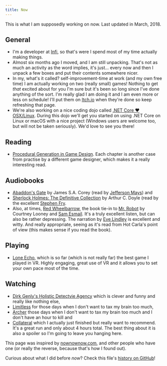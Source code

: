 ```yaml
---
title: Now
---
```

This is what I am supposedly working on now. Last updated in March, 2018.

## General
* I'm a developer at [Infi](https://infi.nl), so that's were I spend most of my time actually making things.
* Almost six months ago I moved, and I am still unpacking. That's not as much an activity as the word implies, it's just… every now and then I unpack a few boxes and put their contents somewhere nicer.
* In my, what's it called? self-improvement-time at work (and my own free time) I am actually working on two (really small) games! Nothing to get *that* excited about for you I'm sure but it's been so long since I've done anything of the sort. I'm really glad I am doing it and I am even more or less on schedule! I'll put them on [Itch.io](https://punksmurf.itch.io/) when they're done so keep refreshing that page.
* We're also working on a nice coding dojo called [.NET Core ❤ OSX/Linux](https://www.meetup.com/Infi-Developers-Meetup/events/248885529/). During this dojo we'll get you started on using .NET Core on Linux or macOS with a nice project (Windows users are welcome too, but will not be taken seriously). We'd love to see you there!

## Reading
* [Procedural Generation in Game Design](https://www.crcpress.com/Procedural-Generation-in-Game-Design/Short-Adams/p/book/9781498799195). Each chapter is another case from practise by a different game designer, which makes it a really interesting read.

## Audiobooks
* [Abaddon's Gate](https://www.jamessacorey.com/books/abaddons-gate/) by James S.A. Corey (read by [Jefferson Mays](https://en.wikipedia.org/wiki/Jefferson_Mays)) and
* [Sherlock Holmes: The Definitive Collection](http://www.audible.co.uk/pd/Crime-Thrillers/Sherlock-Holmes-The-Definitive-Collection-Audiobook/B06X1BRZYC) by Arthur C. Doyle (read by the excellent [Stephen Fry](http://www.stephenfry.com/).
* Also, at times, [Red Wheelbarrow](https://www.audible.co.uk/pd/Crime-Thrillers/Mr-Robot-Red-Wheelbarrow-Audiobook/B01M9GJFO8), the book tie-in to [Mr. Robot](http://www.imdb.com/title/tt4158110/) by Courtney Looney and [Sam Esmail](https://en.wikipedia.org/wiki/Sam_Esmail). It's a truly excellent listen, but can also be rather depressing. The narration by [Eve Lindley](https://www.imdb.com/name/nm6843400/) is excellent and witty. And really appropriate, seeing as it's read from Hot Carla's point of view (this makes sense if you read the book).

## Playing
* [Lone Echo](http://www.readyatdawn.com/game-list/lone-echo/), which is so far (which is not really far) the best game I played in VR. Highly engaging, great use of VR and it allows you to set your own pace most of the time.

## Watching
* [Dirk Genly's Holistic Detectvie Agency](http://www.imdb.com/title/tt4047038/) which is clever and funny and really like nothing else,
* [Limitless](http://www.imdb.com/title/tt4422836/) for those days when I don't want to tax my brain too much,
* [Archer](http://www.imdb.com/title/tt1486217/) those days when I don't want to tax my brain too much and I don't have an hour to kill and
* [Collateral](http://www.imdb.com/title/tt6729080/) which I actually just finished but really want to recommend. It's a great run and only about 4 hours total. The best thing about it is also a spoiler so I'm going to leave you hanging here.

This page was inspired by [nownownow.com](https://nownownow.com), and other people who have one (or really the reverse, because that's how I found out).

Curious about what I did before _now_? Check this file's [history on GitHub](https://github.com/Punksmurf/website-content/commits/master/content/now/index.md)!
